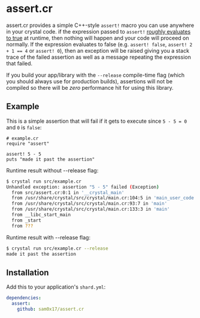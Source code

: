 # assert.cr

assert.cr provides a simple C++-style `assert!` macro you can use anywhere in your crystal code. if
the expression passed to `assert!` [roughly evaluates to true](https://github.com/sam0x17/assert.cr/blob/master/src/assert.cr#L12)
at runtime, then nothing will happen and your code will proceed on normally. If the
expression evaluates to false (e.g. `assert! false`, `assert! 2 + 1 == 4` or `assert! 0`),
then an exception will be raised giving you a stack trace of the failed assertion as
well as a message repeating the expression that failed.

If you build your app/library with the `--release` compile-time flag (which you should
always use for production builds), assertions will not be compiled so there will be
_zero_ performance hit for using this library.

## Example

This is a simple assertion that will fail if it gets to execute since `5 - 5 = 0` and `0` is `false`:
```crystal
# example.cr
require "assert"

assert! 5 - 5
puts "made it past the assertion"
```

Runtime result without --release flag:
```bash
$ crystal run src/example.cr
Unhandled exception: assertion "5 - 5" failed (Exception)
  from src/assert.cr:0:1 in '__crystal_main'
  from /usr/share/crystal/src/crystal/main.cr:104:5 in 'main_user_code'
  from /usr/share/crystal/src/crystal/main.cr:93:7 in 'main'
  from /usr/share/crystal/src/crystal/main.cr:133:3 in 'main'
  from __libc_start_main
  from _start
  from ???
```

Runtime result with --release flag:
```bash
$ crystal run src/example.cr --release
made it past the assertion
```

## Installation

Add this to your application's `shard.yml`:

```yaml
dependencies:
  assert:
    github: sam0x17/assert.cr
```
